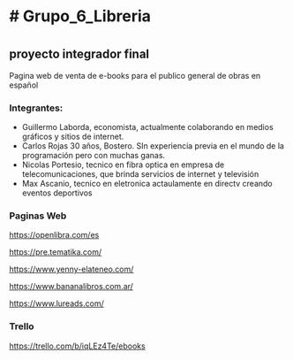<h1> # Grupo_6_Libreria <h1>
  <h2>proyecto integrador final</h2>

Pagina web de venta de e-books para el publico general de obras en español

  <h3> Integrantes: </h3>
  
* Guillermo Laborda, economista, actualmente colaborando en medios gráficos y sitios de internet.
* Carlos Rojas 30 años, Bostero. SIn experiencia previa en el mundo de la programación pero con muchas ganas.
* Nicolas Portesio, tecnico en fibra optica en empresa de telecomunicaciones, que brinda servicios de internet y televisión
* Max Ascanio, tecnico en eletronica actaulamente en directv creando eventos deportivos

<h3>Paginas Web</h3>
  
https://openlibra.com/es
  
https://pre.tematika.com/
  
https://www.yenny-elateneo.com/
  
https://www.bananalibros.com.ar/
  
https://www.lureads.com/

<h3>Trello</h3>

  https://trello.com/b/iqLEz4Te/ebooks
